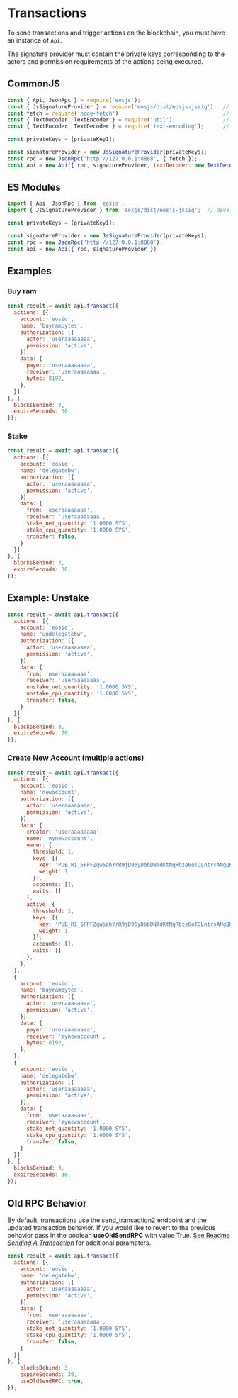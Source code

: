 # Transactions

To send transactions and trigger actions on the blockchain, you must have an instance of `Api`.

The signature provider must contain the private keys corresponding to the actors and permission requirements of the actions being executed.


## CommonJS

```javascript
const { Api, JsonRpc } = require('eosjs');
const { JsSignatureProvider } = require('eosjs/dist/eosjs-jssig');  // development only
const fetch = require('node-fetch');                                // node only
const { TextDecoder, TextEncoder } = require('util');               // node only
const { TextEncoder, TextDecoder } = require('text-encoding');      // React Native, IE11, and Edge Browsers only

const privateKeys = [privateKey1];

const signatureProvider = new JsSignatureProvider(privateKeys);
const rpc = new JsonRpc('http://127.0.0.1:8888', { fetch });
const api = new Api({ rpc, signatureProvider, textDecoder: new TextDecoder(), textEncoder: new TextEncoder() });
```

## ES Modules

```javascript
import { Api, JsonRpc } from 'eosjs';
import { JsSignatureProvider } from 'eosjs/dist/eosjs-jssig';  // development only

const privateKeys = [privateKey1];

const signatureProvider = new JsSignatureProvider(privateKeys);
const rpc = new JsonRpc('http://127.0.0.1:8888');
const api = new Api({ rpc, signatureProvider })
```

## Examples

### Buy ram

```javascript
const result = await api.transact({
  actions: [{
    account: 'eosio',
    name: 'buyrambytes',
    authorization: [{
      actor: 'useraaaaaaaa',
      permission: 'active',
    }],
    data: {
      payer: 'useraaaaaaaa',
      receiver: 'useraaaaaaaa',
      bytes: 8192,
    },
  }]
}, {
  blocksBehind: 3,
  expireSeconds: 30,
});
```

### Stake

```javascript
const result = await api.transact({
  actions: [{
    account: 'eosio',
    name: 'delegatebw',
    authorization: [{
      actor: 'useraaaaaaaa',
      permission: 'active',
    }],
    data: {
      from: 'useraaaaaaaa',
      receiver: 'useraaaaaaaa',
      stake_net_quantity: '1.0000 SYS',
      stake_cpu_quantity: '1.0000 SYS',
      transfer: false,
    }
  }]
}, {
  blocksBehind: 3,
  expireSeconds: 30,
});
```

## Example: Unstake

```javascript
const result = await api.transact({
  actions: [{
    account: 'eosio',
    name: 'undelegatebw',
    authorization: [{
      actor: 'useraaaaaaaa',
      permission: 'active',
    }],
    data: {
      from: 'useraaaaaaaa',
      receiver: 'useraaaaaaaa',
      unstake_net_quantity: '1.0000 SYS',
      unstake_cpu_quantity: '1.0000 SYS',
      transfer: false,
    }
  }]
}, {
  blocksBehind: 3,
  expireSeconds: 30,
});
```

### Create New Account (multiple actions)

```javascript
const result = await api.transact({
  actions: [{
    account: 'eosio',
    name: 'newaccount',
    authorization: [{
      actor: 'useraaaaaaaa',
      permission: 'active',
    }],
    data: {
      creator: 'useraaaaaaaa',
      name: 'mynewaccount',
      owner: {
        threshold: 1,
        keys: [{
          key: 'PUB_R1_6FPFZqw5ahYrR9jD96yDbbDNTdKtNqRbze6oTDLntrsANgQKZu',
          weight: 1
        }],
        accounts: [],
        waits: []
      },
      active: {
        threshold: 1,
        keys: [{
          key: 'PUB_R1_6FPFZqw5ahYrR9jD96yDbbDNTdKtNqRbze6oTDLntrsANgQKZu',
          weight: 1
        }],
        accounts: [],
        waits: []
      },
    },
  },
  {
    account: 'eosio',
    name: 'buyrambytes',
    authorization: [{
      actor: 'useraaaaaaaa',
      permission: 'active',
    }],
    data: {
      payer: 'useraaaaaaaa',
      receiver: 'mynewaccount',
      bytes: 8192,
    },
  },
  {
    account: 'eosio',
    name: 'delegatebw',
    authorization: [{
      actor: 'useraaaaaaaa',
      permission: 'active',
    }],
    data: {
      from: 'useraaaaaaaa',
      receiver: 'mynewaccount',
      stake_net_quantity: '1.0000 SYS',
      stake_cpu_quantity: '1.0000 SYS',
      transfer: false,
    }
  }]
}, {
  blocksBehind: 3,
  expireSeconds: 30,
});
```
## Old RPC Behavior 

By default, transactions use the send_transaction2 endpoint and the updated transaction behavior. If you would like to revert to the previous behavior pass in the boolean **useOldSendRPC** with value True.
[See Readme *Sending A Transaction*](../README.md#Sending%20a%20transaction) for additional paramaters.

```javascript
const result = await api.transact({
  actions: [{
    account: 'eosio',
    name: 'delegatebw',
    authorization: [{
      actor: 'useraaaaaaaa',
      permission: 'active',
    }],
    data: {
      from: 'useraaaaaaaa',
      receiver: 'useraaaaaaaa',
      stake_net_quantity: '1.0000 SYS',
      stake_cpu_quantity: '1.0000 SYS',
      transfer: false,
    }
  }]
}, {
    blocksBehind: 3,
    expireSeconds: 30,
    useOldSendRPC: true,
});
```